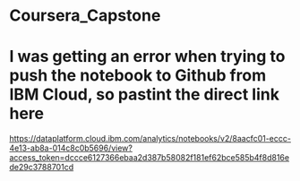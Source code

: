 # Coursera_Capstone
# I was getting an error when trying to push the notebook to Github from IBM Cloud, so pastint the direct link here
https://dataplatform.cloud.ibm.com/analytics/notebooks/v2/8aacfc01-eccc-4e13-ab8a-014c8c0b5696/view?access_token=dccce6127366ebaa2d387b58082f181ef62bce585b4f8d816ede29c3788701cd
